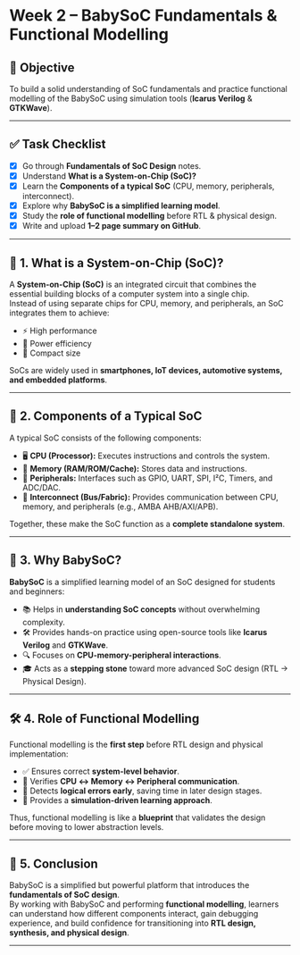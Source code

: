 # Week 2 – BabySoC Fundamentals & Functional Modelling

## 🎯 Objective
To build a solid understanding of SoC fundamentals and practice functional modelling of the BabySoC using simulation tools (**Icarus Verilog** & **GTKWave**).

---

## ✅ Task Checklist
- [x] Go through **Fundamentals of SoC Design** notes.  
- [x] Understand **What is a System-on-Chip (SoC)?**  
- [x] Learn the **Components of a typical SoC** (CPU, memory, peripherals, interconnect).  
- [x] Explore why **BabySoC is a simplified learning model**.  
- [x] Study the **role of functional modelling** before RTL & physical design.  
- [x] Write and upload **1–2 page summary on GitHub**.  

---

## 📘 1. What is a System-on-Chip (SoC)?
A **System-on-Chip (SoC)** is an integrated circuit that combines the essential building blocks of a computer system into a single chip.  
Instead of using separate chips for CPU, memory, and peripherals, an SoC integrates them to achieve:
- ⚡ High performance  
- 🔋 Power efficiency  
- 📏 Compact size  

SoCs are widely used in **smartphones, IoT devices, automotive systems, and embedded platforms**.

---

## 🧩 2. Components of a Typical SoC
A typical SoC consists of the following components:

- 🖥 **CPU (Processor):** Executes instructions and controls the system.  
- 💾 **Memory (RAM/ROM/Cache):** Stores data and instructions.  
- 🔌 **Peripherals:** Interfaces such as GPIO, UART, SPI, I²C, Timers, and ADC/DAC.  
- 🔗 **Interconnect (Bus/Fabric):** Provides communication between CPU, memory, and peripherals (e.g., AMBA AHB/AXI/APB).  

Together, these make the SoC function as a **complete standalone system**.

---

## 🍼 3. Why BabySoC?
**BabySoC** is a simplified learning model of an SoC designed for students and beginners:  

- 📚 Helps in **understanding SoC concepts** without overwhelming complexity.  
- 🛠 Provides hands-on practice using open-source tools like **Icarus Verilog** and **GTKWave**.  
- 🔍 Focuses on **CPU-memory-peripheral interactions**.  
- 🎓 Acts as a **stepping stone** toward more advanced SoC design (RTL → Physical Design).  

---

## 🛠 4. Role of Functional Modelling
Functional modelling is the **first step** before RTL design and physical implementation:  

- ✅ Ensures correct **system-level behavior**.  
- 🧪 Verifies **CPU ↔ Memory ↔ Peripheral communication**.  
- 🐞 Detects **logical errors early**, saving time in later design stages.  
- 🔄 Provides a **simulation-driven learning approach**.  

Thus, functional modelling is like a **blueprint** that validates the design before moving to lower abstraction levels.

---

## 📌 5. Conclusion
BabySoC is a simplified but powerful platform that introduces the **fundamentals of SoC design**.  
By working with BabySoC and performing **functional modelling**, learners can understand how different components interact, gain debugging experience, and build confidence for transitioning into **RTL design, synthesis, and physical design**.

---


